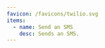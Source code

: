 ```yaml
---
favicon: /favicons/twilio.svg
items:
  - name: Send an SMS
    desc: Sends an SMS.
---
```


<script setup>
  import CustomListing from '../../components/CustomListing.vue'
</script>

<CustomListing />
